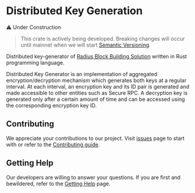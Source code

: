 # Distributed Key Generation

:warning: Under Construction
> This crate is actively being developed. Breaking changes will occur until mainnet when we will start [Semantic Versioning](https://semver.org/).

Distributed key-generator of [Radius Block Building Solution](https://github.com/radiusxyz/radius-docs-bbs/blob/main/docs/radius_block_building_solution.md) written in Rust programming language.

Distributed Key Generator is an implementation of aggregated encryption/decryption mechanism which generates both keys at a regular interval. At each interval, an encryption key and its ID pair is generated and made accessible to other entities such as Secure RPC. A decryption key is generated only after a certain amount of time and can be accessed using the corresponding encryption key ID.

## Contributing
We appreciate your contributions to our project. Visit [issues](https://github.com/radiusxyz/distributed_key_generation/issues) page to start with or refer to the [Contributing guide](https://github.com/radiusxyz/radius-docs-bbs/blob/main/docs/contributing_guide.md).

## Getting Help
Our developers are willing to answer your questions. If you are first and bewildered, refer to the [Getting Help](https://github.com/radiusxyz/radius-docs-bbs/blob/main/docs/getting_help.md) page.
